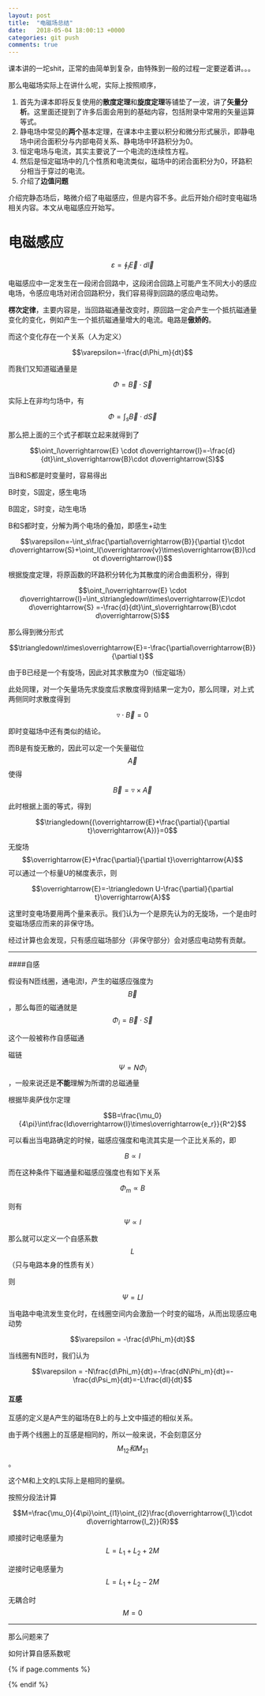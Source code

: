 ```yaml
---
layout: post
title:  "电磁场总结"
date:   2018-05-04 18:00:13 +0000
categories: git push
comments: true
---
```


<script type="text/javascript" 
  src="https://cdn.mathjax.org/mathjax/latest/MathJax.js?config=TeX-AMS-MML_HTMLorMML">
</script>

课本讲的一坨shit，正常的由简单到复杂，由特殊到一般的过程一定要逆着讲。。。

那么电磁场实际上在讲什么呢，实际上按照顺序，

1. 首先为课本即将反复使用的**散度定理**和**旋度定理**等铺垫了一波，讲了**矢量分析**。这里面还提到了许多后面会用到的基础内容，包括附录中常用的矢量运算等式。
2. 静电场中常见的**两个**基本定理，在课本中主要以积分和微分形式展示，即静电场中闭合面积分与内部电荷关系、静电场中环路积分为0。
3. 恒定电场与电流，其实主要说了一个电流的连续性方程。
4. 然后是恒定磁场中的几个性质和电流类似，磁场中的闭合面积分为0，环路积分相当于穿过的电流。
5. 介绍了**边值问题**

介绍完静态场后，略微介绍了电磁感应，但是内容不多。此后开始介绍时变电磁场相关内容。本文从电磁感应开始写。

# 电磁感应

$$\varepsilon =\oint_l\overrightarrow{E} \cdot d\overrightarrow{l}$$

电磁感应中一定发生在一段闭合回路中，这段闭合回路上可能产生不同大小的感应电场，令感应电场对闭合回路积分，我们容易得到回路的感应电动势。

**楞次定律**，主要内容是，当回路磁通量改变时，原回路一定会产生一个抵抗磁通量变化的变化，例如产生一个抵抗磁通量增大的电流。电路是**傲娇的**。

而这个变化存在一个关系（人为定义）

$$\varepsilon=-\frac{d\Phi_m}{dt}$$

而我们又知道磁通量是

$$\Phi=\overrightarrow{B}\cdot\overrightarrow{S}$$

实际上在非均匀场中，有

$$\Phi=\int_s\overrightarrow{B}\cdot d\overrightarrow{S}$$

那么把上面的三个式子都联立起来就得到了

$$\oint_l\overrightarrow{E} \cdot d\overrightarrow{l}=-\frac{d}{dt}\int_s\overrightarrow{B}\cdot d\overrightarrow{S}$$

当B和S都是时变量时，容易得出

B时变，S固定，感生电场

B固定，S时变，动生电场

B和S都时变，分解为两个电场的叠加，即感生+动生

$$\varepsilon=-\int_s\frac{\partial\overrightarrow{B}}{\partial t}\cdot d\overrightarrow{S}+\oint_l(\overrightarrow{v}\times\overrightarrow{B})\cdot d\overrightarrow{l}$$

根据旋度定理，将原函数的环路积分转化为其散度的闭合曲面积分，得到

$$\oint_l\overrightarrow{E} \cdot d\overrightarrow{l}=\int_s\triangledown\times\overrightarrow{E}\cdot d\overrightarrow{S} =-\frac{d}{dt}\int_s\overrightarrow{B}\cdot d\overrightarrow{S}$$

那么得到微分形式

$$\triangledown\times\overrightarrow{E}=-\frac{\partial\overrightarrow{B}}{\partial t}$$

由于B已经是一个有旋场，因此对其求散度为0（恒定磁场）

此处同理，对一个矢量场先求旋度后求散度得到结果一定为0，那么同理，对上式两侧同时求散度得到

$$\triangledown\cdot \overrightarrow{B}=0$$

即时变磁场中还有类似的结论。

而B是有旋无散的，因此可以定一个矢量磁位$$\overrightarrow{A}$$使得

$$\overrightarrow{B}=\triangledown\times\overrightarrow{A}$$

此时根据上面的等式，得到

$$\triangledown{(\overrightarrow{E}+\frac{\partial}{\partial t}\overrightarrow{A})}=0$$

无旋场$$\overrightarrow{E}+\frac{\partial}{\partial t}\overrightarrow{A}$$可以通过一个标量U的梯度表示，则

$$\overrightarrow{E}=-\triangledown U-\frac{\partial}{\partial t}\overrightarrow{A}$$

这里时变电场要用两个量来表示。我们认为一个是原先认为的无旋场，一个是由时变磁场感应而来的非保守场。

经过计算也会发现，只有感应磁场部分（非保守部分）会对感应电动势有贡献。

---

####自感

假设有N匝线圈，通电流I，产生的磁感应强度为$$\overrightarrow{B}$$，那么每匝的磁通就是$$\Phi_i=\overrightarrow{B}\cdot \overrightarrow{S}$$

这个一般被称作自感磁通

磁链$$\Psi=N\Phi_i$$，一般来说还是**不能**理解为所谓的总磁通量

根据毕奥萨伐尔定理

$$B=\frac{\mu_0}{4\pi}\int\frac{Id\overrightarrow{l}\times\overrightarrow{e_r}}{R^2}$$

可以看出当电路确定的时候，磁感应强度和电流其实是一个正比关系的，即

$$B\propto I$$

而在这种条件下磁通量和磁感应强度也有如下关系

$$\Phi_m \propto B$$

则有

$$\Psi \propto I$$

那么就可以定义一个自感系数$$L$$（只与电路本身的性质有关）

则

$$\Psi =LI $$

当电路中电流发生变化时，在线圈空间内会激励一个时变的磁场，从而出现感应电动势

$$\varepsilon = -\frac{d\Phi_m}{dt}$$

当线圈有N匝时，我们认为

$$\varepsilon = -N\frac{d\Phi_m}{dt}=-\frac{dN\Phi_m}{dt}=-\frac{d\Psi_m}{dt}=-L\frac{dI}{dt}$$

#### 互感

互感的定义是A产生的磁场在B上的与上文中描述的相似关系。

由于两个线圈上的互感是相同的，所以一般来说，不会刻意区分$$M_{12}和M_{21}$$。

这个M和上文的L实际上是相同的量纲。

按照分段法计算

$$M=\frac{\mu_0}{4\pi}\oint_{l1}\oint_{l2}\frac{d\overrightarrow{l_1}\cdot d\overrightarrow{l_2}}{R}$$

顺接时记电感量为$$L=L_1+L_2+2M$$

逆接时记电感量为$$L=L_1+L_2-2M$$

无耦合时$$M=0$$

---

那么问题来了

如何计算自感系数呢









{% if page.comments %}
<div id="container"></div>
<link rel="stylesheet" href="https://imsun.github.io/gitment/style/default.css">
<script src="https://imsun.github.io/gitment/dist/gitment.browser.js"></script>
<script>
var gitment = new Gitment({
  id: '8', // 可选。默认为 location.href
  owner: 'psycholsc',
  repo: 'temp',
  oauth: {
    client_id: '9183e7259ea6d850a7df',
    client_secret: 'd0a82473ca685629b50ded0553f402b6ba2b2dee',
  },
})
gitment.render('container')
</script>
{% endif %}